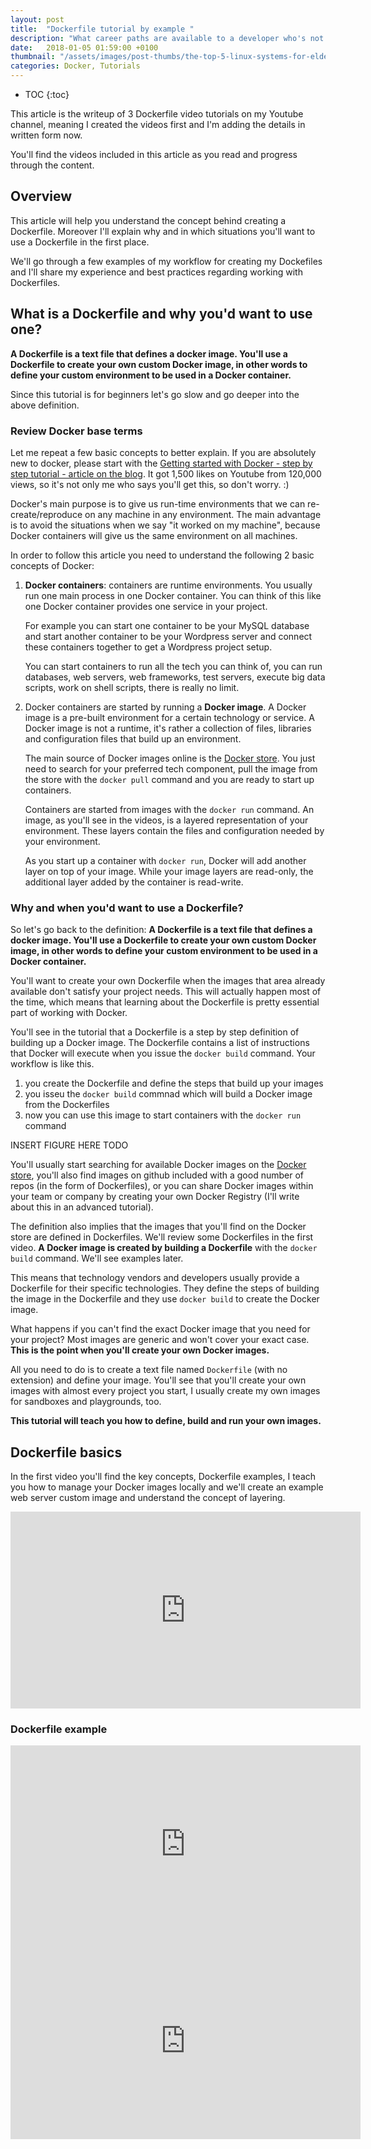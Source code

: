 ```yaml
---
layout: post
title:  "Dockerfile tutorial by example "
description: "What career paths are available to a developer who's not interested in management, leadership, or teaching? "
date:   2018-01-05 01:59:00 +0100
thumbnail: "/assets/images/post-thumbs/the-top-5-linux-systems-for-elderly-people.jpg"
categories: Docker, Tutorials
---
```

* TOC
{:toc}

This article is the writeup of 3 Dockerfile video tutorials on my Youtube channel, meaning I created the videos first and I'm adding the details in written form now.

You'll find the videos included in this article as you read and progress through the content.


## Overview

This article will help you understand the concept behind creating a Dockerfile. Moreover I'll explain why and in which situations you'll want to use a Dockerfile in the first place.  

We'll go through a few examples of my workflow for creating my Dockefiles and I'll share my experience and best practices regarding working with Dockerfiles.

## What is a Dockerfile and why you'd want to use one?

**A Dockerfile is a text file that defines a docker image. You'll use a Dockerfile to create your own custom Docker image, in other words to define your custom environment to be used in a Docker container.**

Since this tutorial is for beginners let's go slow and go deeper into the above definition.

### Review Docker base terms

Let me repeat a few basic concepts to better explain. If you are absolutely new to docker, please start with the [Getting started with Docker - step by step tutorial - article on the blog](http://takacsmark.com/getting-started-with-docker-in-your-project-step-by-step-tutorial/). It got 1,500 likes on Youtube from 120,000 views, so it's not only me who says you'll get this, so don't worry. :)  

Docker's main purpose is to give us run-time environments that we can re-create/reproduce on any machine in any environment. The main advantage is to avoid the situations when we say "it worked on my machine", because Docker containers will give us the same environment on all machines.

In order to follow this article you need to understand the following 2 basic concepts of Docker:
1. **Docker containers**: containers are runtime environments. You usually run one main process in one Docker container. You can think of this like one Docker container provides one service in your project.

    For example you can start one container to be your MySQL database and start another container to be your Wordpress server and connect these containers together to get a Wordpress project setup.

    You can start containers to run all the tech you can think of, you can run databases, web servers, web frameworks, test servers, execute big data scripts, work on shell scripts, there is really no limit.

2. Docker containers are started by running a **Docker image**. A Docker image is a pre-built environment for a certain technology or service. A Docker image is not a runtime, it's rather a collection of files, libraries and configuration files that build up an environment.

    The main source of Docker images online is the [Docker store](http://store.docker.com). You just need to search for your preferred tech component, pull the image from the store with the `docker pull` command and you are ready to start up containers.

    Containers are started from images with the `docker run` command. An image, as you'll see in the videos, is a layered representation of your environment. These layers contain the files and configuration needed by your environment.

    As you start up a container with `docker run`, Docker will add another layer on top of your image. While your image layers are read-only, the additional layer added by the container is read-write.

### Why and when you'd want to use a Dockerfile?

So let's go back to the definition: **A Dockerfile is a text file that defines a docker image. You'll use a Dockerfile to create your own custom Docker image, in other words to define your custom environment to be used in a Docker container.**

You'll want to create your own Dockerfile when the images that area already available don't satisfy your project needs. This will actually happen most of the time, which means that learning about the Dockerfile is pretty essential part of working with Docker.

You'll see in the tutorial that a Dockerfile is a step by step definition of building up a Docker image. The Dockerfile contains a list of instructions that Docker will execute when you issue the `docker build` command. Your workflow is like this.
1. you create the Dockerfile and define the steps that build up your images
2. you isseu the `docker build` commnad which will build a Docker image from the Dockerfiles
3. now you can use this image to start containers with the `docker run` command

INSERT FIGURE HERE TODO

You'll usually start searching for available Docker images on the [Docker store](http://store.docker.com), you'll also find images on github included with a good number of repos (in the form of Dockerfiles), or you can share Docker images within your team or company by creating your own Docker Registry (I'll write about this in an advanced tutorial).  

The definition also implies that the images that you'll find on the Docker store are defined in Dockerfiles. We'll review some Dockerfiles in the first video. **A Docker image is created by building a Dockerfile** with the `docker build` command. We'll see examples later.

This means that technology vendors and developers usually provide a Dockerfile for their specific technologies. They define the steps of building the image in the Dockerfile and they use `docker build` to create the Docker image.

What happens if you can't find the exact Docker image that you need for your project? Most images are generic and won't cover your exact case. **This is the point when you'll create your own Docker images.**

All you need to do is to create a text file named `Dockerfile` (with no extension) and define your image. You'll see that you'll create your own images with almost every project you start, I usually create my own images for sandboxes and playgrounds, too.

**This tutorial will teach you how to define, build and run your own images.**

## Dockerfile basics

In the first video you'll find the key concepts, Dockerfile examples, I teach you how to manage your Docker images locally and we'll create an example web server custom image and understand the concept of layering.

<div class="video-thumb"><iframe width="560" height="315" src="https://www.youtube.com/embed/6Er8MAvTWlI" frameborder="0" allowfullscreen></iframe></div>


### Dockerfile example


<script src="http://gist-it.appspot.com/https://github.com/docker-library/php/blob/32313ea407379d70259e14414ec8aa0311c0a4c4/7.1/jessie/apache/Dockerfile"></script>







<div class="video-thumb"><iframe width="560" height="315" src="https://www.youtube.com/embed/ZcMr4G5DH7c" frameborder="0" allowfullscreen></iframe></div>

<div class="video-thumb"><iframe width="560" height="315" src="https://www.youtube.com/embed/mbmVyXIaY80" frameborder="0" allowfullscreen></iframe></div>
